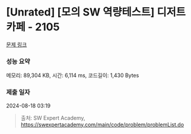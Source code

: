 # [Unrated] [모의 SW 역량테스트] 디저트 카페 - 2105 

[문제 링크](https://swexpertacademy.com/main/code/problem/problemDetail.do?contestProbId=AV5VwAr6APYDFAWu) 

### 성능 요약

메모리: 89,304 KB, 시간: 6,114 ms, 코드길이: 1,430 Bytes

### 제출 일자

2024-08-18 03:19



> 출처: SW Expert Academy, https://swexpertacademy.com/main/code/problem/problemList.do